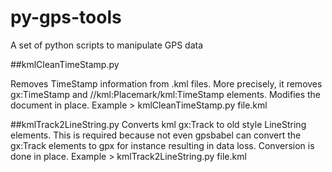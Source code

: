 py-gps-tools
============

A set of python scripts to manipulate GPS data

##kmlCleanTimeStamp.py 

Removes TimeStamp information from .kml files. More precisely, it removes gx:TimeStamp and //kml:Placemark/kml:TimeStamp elements. Modifies the document in place. 
Example > kmlCleanTimeStamp.py file.kml

##kmlTrack2LineString.py 
Converts kml gx:Track to old style LineString elements. This is required because 
not even gpsbabel can convert the gx:Track elements to gpx for instance resulting in data loss. Conversion is done in place.
Example > kmlTrack2LineString.py file.kml